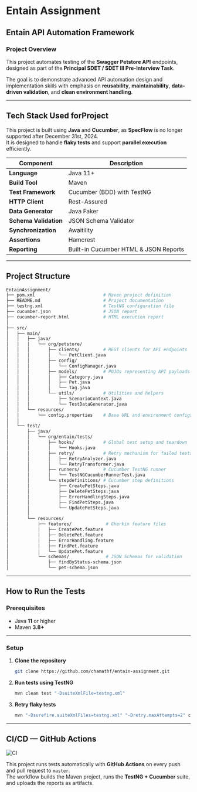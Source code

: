 #  Entain Assignment

## Entain API Automation Framework

### Project Overview
This project automates testing of the **Swagger Petstore API**  endpoints, designed as part of the **Principal SDET / SDET III Pre-Interview Task**.

The goal is to demonstrate advanced API automation design and implementation skills  with emphasis on **reusability**, **maintainability**, **data-driven validation**, and **clean environment handling**.

---

## Tech Stack Used forProject

This project is built using **Java** and **Cucumber**, as **SpecFlow** is no longer supported after December 31st, 2024.  
It is designed to handle **flaky tests** and support **parallel execution** efficiently.

| Component | Description |
|------------|-------------|
| **Language** | Java 11+ |
| **Build Tool** | Maven |
| **Test Framework** | Cucumber (BDD) with TestNG |
| **HTTP Client** | Rest-Assured |
| **Data Generator** | Java Faker |
| **Schema Validation** | JSON Schema Validator |
| **Synchronization** | Awaitility |
| **Assertions** | Hamcrest |
| **Reporting** | Built-in Cucumber HTML & JSON Reports |

---

##  Project Structure

```bash
EntainAssignment/
├── pom.xml                          # Maven project definition
├── README.md                        # Project documentation
├── testng.xml                       # TestNG configuration file
├── cucumber.json                    # JSON report
├── cucumber-report.html             # HTML execution report
│
├── src/
│   ├── main/
│   │   ├── java/
│   │   │   └── org/petstore/
│   │   │       ├── clients/         # REST clients for API endpoints
│   │   │       │   └── PetClient.java
│   │   │       ├── config/
│   │   │       │   └── ConfigManager.java
│   │   │       ├── models/          # POJOs representing API payloads
│   │   │       │   ├── Category.java
│   │   │       │   ├── Pet.java
│   │   │       │   └── Tag.java
│   │   │       └── utils/           # Utilities and helpers
│   │   │           ├── ScenarioContext.java
│   │   │           └── TestDataGenerator.java
│   │   └── resources/
│   │       └── config.properties    # Base URL and environment configs
│   │
│   └── test/
│       ├── java/
│       │   └── org/entain/tests/
│       │       ├── hooks/           # Global test setup and teardown
│       │       │   └── Hooks.java
│       │       ├── retry/           # Retry mechanism for failed tests
│       │       │   ├── RetryAnalyzer.java
│       │       │   └── RetryTransformer.java
│       │       ├── runners/         # Cucumber TestNG runner
│       │       │   └── TestNGCucumberRunnerTest.java
│       │       └── stepdefinitions/ # Cucumber step definitions
│       │           ├── CreatePetSteps.java
│       │           ├── DeletePetSteps.java
│       │           ├── ErrorHandlingSteps.java
│       │           ├── FindPetSteps.java
│       │           └── UpdatePetSteps.java
│       │
│       └── resources/
│           ├── features/             # Gherkin feature files
│           │   ├── CreatePet.feature
│           │   ├── DeletePet.feature
│           │   ├── ErrorHandling.feature
│           │   ├── FindPet.feature
│           │   └── UpdatePet.feature
│           └── schemas/              # JSON Schemas for validation
│               ├── findByStatus-schema.json
│               └── pet-schema.json
```

---

##  How to Run the Tests

###  Prerequisites
- Java **11** or higher  
- Maven **3.8+**

---

###  Setup

1. **Clone the repository**
   ```bash
   git clone https://github.com/chamathf/entain-assignment.git
   ```

2. **Run tests using TestNG**
   ```bash
   mvn clean test "-DsuiteXmlFile=testng.xml"
   ```

3. **Retry flaky tests**
   ```bash
   mvn "-Dsurefire.suiteXmlFiles=testng.xml" "-Dretry.maxAttempts=2" clean test
   ```

---

##  CI/CD — GitHub Actions

![CI](https://github.com/chamathf/entain-assignment/actions/workflows/ci.yml/badge.svg)

This project runs tests automatically with **GitHub Actions** on every push and pull request to `master`.  
The workflow builds the Maven project, runs the **TestNG + Cucumber** suite, and uploads the reports as artifacts.
